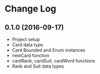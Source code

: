 # Change Log

## 0.1.0 (2016-09-17)
* Project setup
* Card data type
* Card Bounded and Enum instances
* newCard function
* cardRank, cardSuit, cardWord functions
* Rank and Suit data types
